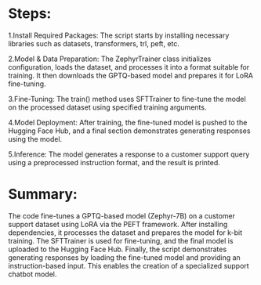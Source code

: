 # Steps:
1.Install Required Packages: The script starts by installing necessary libraries such as datasets, transformers, trl, peft, etc.


2.Model & Data Preparation: The ZephyrTrainer class initializes configuration, loads the dataset, and processes it into a format suitable for training. It then downloads the GPTQ-based model and prepares it for LoRA fine-tuning.


3.Fine-Tuning: The train() method uses SFTTrainer to fine-tune the model on the processed dataset using specified training arguments.


4.Model Deployment: After training, the fine-tuned model is pushed to the Hugging Face Hub, and a final section demonstrates generating responses using the model.


5.Inference: The model generates a response to a customer support query using a preprocessed instruction format, and the result is printed.


# Summary:
The code fine-tunes a GPTQ-based model (Zephyr-7B) on a customer support dataset using LoRA via the PEFT framework. After installing dependencies, it processes the dataset and prepares the model for k-bit training. The SFTTrainer is used for fine-tuning, and the final model is uploaded to the Hugging Face Hub. Finally, the script demonstrates generating responses by loading the fine-tuned model and providing an instruction-based input. This enables the creation of a specialized support chatbot model.